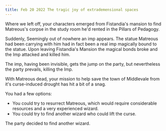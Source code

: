 ```yaml
---
title: Feb 20 2022 The tragic joy of extrademensional spaces
---
```


Where we left off, your characters emerged from Fistandia's mansion to find Matreous's corpse in the study room he'd rented in the Pillars of Pedagogy. 

Suddenly, Seemingly out of nowhere an imp appears. The statue Matreous had been carrying with him had in fact been a real imp magically bound to the statue. Upon leaving Fistandia's Mansion the magical bonds broke and the Imp attacked and killed him.

The imp, having been invisible, gets the jump on the party, but nevertheless the party prevails, killing the Imp. 

With Matreous dead, your mission to help save the town of Middlevale from it's curse-induced drought has hit a bit of a snag.  

You had a few options: 
- You could try to resurrect Matreous, which would require considerable resources and a very experienced wizard. 
- You could try to find another wizard who could lift the curse. 

The party decided to find another wizard. 